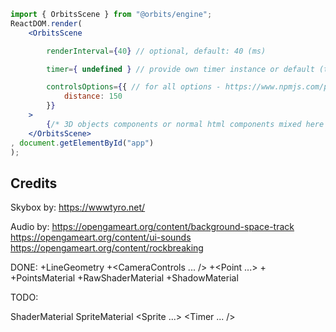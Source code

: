 



```jsx
import { OrbitsScene } from "@orbits/engine";
ReactDOM.render(
	<OrbitsScene

		renderInterval={40} // optional, default: 40 (ms)

		timer={ undefined } // provide own timer instance or default (time speeed: 0) will be used

		controlsOptions={{ // for all options - https://www.npmjs.com/package/camera-controls
			distance: 150
		}}
	>
		{/* 3D objects components or normal html components mixed here */}
	</OrbitsScene>
, document.getElementById("app")
);
```






## Credits

Skybox by:
https://wwwtyro.net/

Audio by:
https://opengameart.org/content/background-space-track
https://opengameart.org/content/ui-sounds
https://opengameart.org/content/rockbreaking












DONE:
+LineGeometry
+<CameraControls ... />
+<Point ...>
+<Points points=...>
+PointsMaterial
+RawShaderMaterial
+ShadowMaterial

TODO:

ShaderMaterial
SpriteMaterial
<Sprite ...>
<Timer ... />